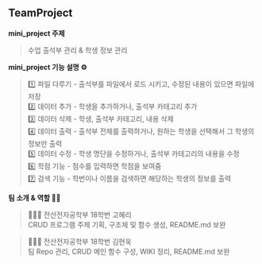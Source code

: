 ## TeamProject

**mini_project 주제**
>수업 출석부 관리 & 학생 정보 관리

**mini_project 기능 설명 ⚙️**
>    1️⃣ 파일 다루기 - 출석부를 파일에서 로드 시키고, 수정된 내용이   있으면 파일에 저장  
>    2️⃣ 데이터 추가 - 학생을 추가하거나, 출석부 카테고리 추가  
>    3️⃣ 데이터 삭제 - 학생, 출석부 카테고리, 내용 삭제  
>    4️⃣ 데이터 출력 - 출석부 전체를 출력하거나, 원하는 학생을 선택해서 그 학생의 정보만 출력  
>    5️⃣ 데이터 수정 - 학생 명단을 수정하거나, 출석부 카테고리의 내용을 수정  
>    6️⃣ 학점 기능 - 점수를 입력하면 학점을 보여줌  
>    7️⃣ 검색 기능 - 학번이나 이름을 검색하면 해당하는 학생의 정보를 출력

**팀 소개 & 역할 🙋‍♂️**
>👩🏻‍💻 전산전자공학부 18학번 고혜리  
>CRUD 프로그램 주제 기획, 구조체 및 함수 생성, README.md 보완

>🧑🏻‍💻 전산전자공학부 18학번 김현욱  
>팀 Repo 관리, CRUD 메인 함수 구성, WIKI 정리, README.md 보완
